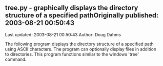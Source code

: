 ## tree.py - graphically displays the directory structure of a specified pathOriginally published: 2003-08-21 00:50:43 
Last updated: 2003-08-21 00:50:43 
Author: Doug Dahms 
 
The following program displays the directory structure of a specified path using ASCII characters. The program can optionally display files in addition to directories. This program functions similar to the windows 'tree' command.